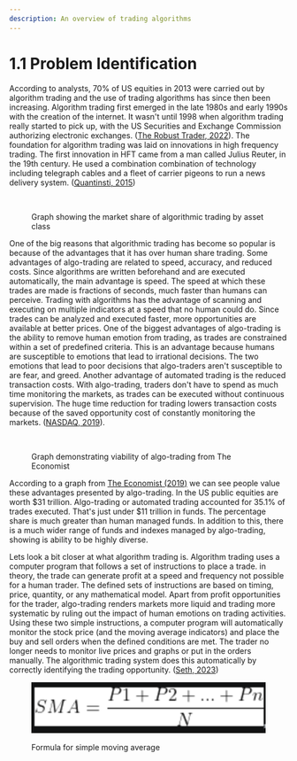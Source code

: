 ```yaml
---
description: An overview of trading algorithms
---
```


# 1.1 Problem Identification

According to analysts, 70% of US equities in 2013 were carried out by algorithm trading and the use of trading algorithms has since then been increasing. Algorithm trading first emerged in the late 1980s and early 1990s with the creation of the internet. It wasn't until 1998 when algorithm trading really started to pick up, with the US Securities and Exchange Commission authorizing electronic exchanges. ([The Robust Trader, 2022](../reference-list.md)). The foundation for algorithm trading was laid on innovations in high frequency trading. The first innovation in HFT came from a man called Julius Reuter, in the 19th century. He used a combination combination of technology including telegraph cables and a fleet of carrier pigeons to run a news delivery system. ([Quantinsti, 2015](../reference-list.md))

<figure><img src="https://www.quantifiedstrategies.com/wp-content/uploads/2022/05/img_6278d43e66e73.png" alt=""><figcaption><p>Graph showing the market share of algorithmic trading by asset class</p></figcaption></figure>

One of the big reasons that algorithmic trading has become so popular is because of the advantages that it has over human share trading. Some advantages of algo-trading are related to speed, accuracy, and reduced costs. Since algorithms are written beforehand and are executed automatically, the main advantage is speed. The speed at which these trades are made is fractions of seconds, much faster than humans can perceive. Trading with algorithms has the advantage of scanning and executing on multiple indicators at a speed that no human could do. Since trades can be analyzed and executed faster, more opportunities are available at better prices. One of the biggest advantages of algo-trading is the ability to remove human emotion from trading, as trades are constrained within a set of predefined criteria. This is an advantage because humans are susceptible to emotions that lead to irrational decisions. The two emotions that lead to poor decisions that algo-traders aren't susceptible to are fear, and greed. Another advantage of automated trading is the reduced transaction costs. With algo-trading, traders don't have to spend as much time monitoring the markets, as trades can be executed without continuous supervision. The huge time reduction for trading lowers transaction costs because of the saved opportunity cost of constantly monitoring the markets. ([NASDAQ, 2019](../reference-list.md)).



<figure><img src="https://www.economist.com/img/b/400/538/90/sites/default/files/images/print-edition/20191005_FBC840.png" alt=""><figcaption><p>Graph demonstrating viability of algo-trading from The Economist</p></figcaption></figure>

According to a graph from [The Economist (2019)](../reference-list.md) we can see people value these advantages presented by algo-trading. In the US public equities are worth $31 trillion. Algo-trading or automated trading accounted for 35.1% of trades executed. That's just under $11 trillion in funds. The percentage share is much greater than human managed funds. In addition to this, there is a much wider range of funds and indexes managed by algo-trading, showing is ability to be highly diverse.

Lets look a bit closer at what algorithm trading is. Algorithm trading uses a computer program that follows a set of instructions to place a trade. in theory, the trade can generate profit at a speed and frequency not possible for a human trader. The defined sets of instructions are based on timing, price, quantity, or any mathematical model. Apart from profit opportunities for the trader, algo-trading renders markets more liquid and trading more systematic by ruling out the impact of human emotions on trading activities. Using these two simple instructions, a computer program will automatically monitor the stock price (and the moving average indicators) and place the buy and sell orders when the defined conditions are met. The trader no longer needs to monitor live prices and graphs or put in the orders manually. The algorithmic trading system does this automatically by correctly identifying the trading opportunity. ([Seth, 2023](../reference-list.md))

<figure><img src="../.gitbook/assets/image.png" alt=""><figcaption><p>Formula for simple moving average</p></figcaption></figure>
